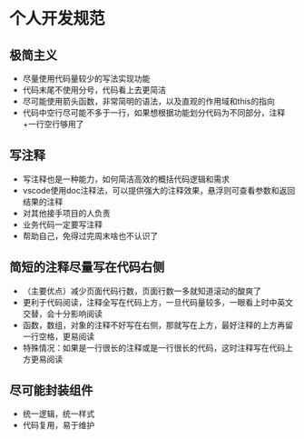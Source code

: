 # 个人开发规范

## 极简主义

- 尽量使用代码量较少的写法实现功能
- 代码末尾不使用分号，代码看上去更简洁
- 尽可能使用箭头函数，非常简明的语法，以及直观的作用域和this的指向
- 代码中空行尽可能不多于一行，如果想根据功能划分代码为不同部分，注释+一行空行够用了

## 写注释

- 写注释也是一种能力，如何简洁高效的概括代码逻辑和需求
- vscode使用doc注释法，可以提供强大的注释效果，悬浮则可查看参数和返回结果的注释
- 对其他接手项目的人负责
- 业务代码一定要写注释
- 帮助自己，免得过完周末啥也不认识了

## 简短的注释尽量写在代码右侧

- （主要优点）减少页面代码行数，页面行数一多就知道滚动的酸爽了
- 更利于代码阅读，注释全写在代码上方，一旦代码量较多，一眼看上时中英文交替，会十分影响阅读
- 函数，数组，对象的注释不好写在右侧，那就写在上方，最好注释的上方再留一行空格，更易阅读
- 特殊情况：如果是一行很长的注释或是一行很长的代码，这时注释写在代码上方更易阅读

## 尽可能封装组件

- 统一逻辑，统一样式
- 代码复用，易于维护





